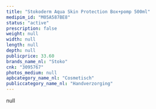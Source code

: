 ```yaml
---
title: "Stokoderm Aqua Skin Protection Box+pomp 500ml"
medipim_id: "M05A587BE8"
status: "active"
prescription: false
weight: null
width: null
length: null
depth: null
publicprice: 33.60
brands_name_nl: "Stoko"
cnk: "3095767"
photos_medium: null
apbcategory_name_nl: "Cosmetisch"
publiccategory_name_nl: "Handverzorging"
---
```

null
